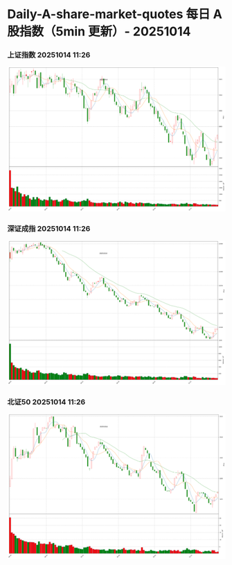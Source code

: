 
# Daily-A-share-market-quotes 每日 A 股指数（5min 更新）- 20251014

### 上证指数 20251014 11:26
![](./fig/2025/10/20251014-sh000001.png)

### 深证成指 20251014 11:26
![](./fig/2025/10/20251014-sz399001.png)

### 北证50 20251014 11:26
![](./fig/2025/10/20251014-bj899050.png)
